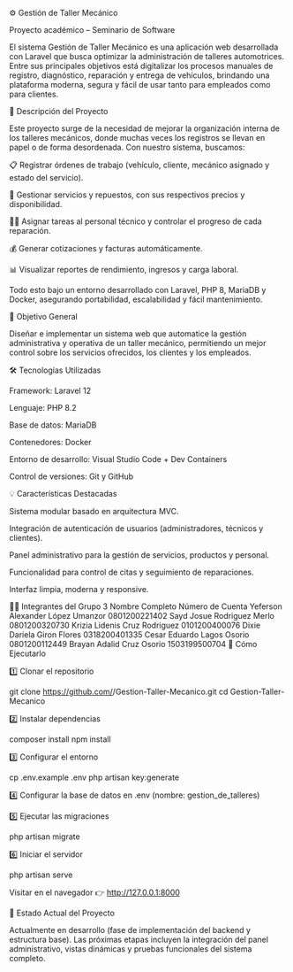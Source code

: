 ⚙️ Gestión de Taller Mecánico

Proyecto académico – Seminario de Software

El sistema Gestión de Taller Mecánico es una aplicación web desarrollada con Laravel que busca optimizar la administración de talleres automotrices.
Entre sus principales objetivos está digitalizar los procesos manuales de registro, diagnóstico, reparación y entrega de vehículos, brindando una plataforma moderna, segura y fácil de usar tanto para empleados como para clientes.

🚗 Descripción del Proyecto

Este proyecto surge de la necesidad de mejorar la organización interna de los talleres mecánicos, donde muchas veces los registros se llevan en papel o de forma desordenada.
Con nuestro sistema, buscamos:

📋 Registrar órdenes de trabajo (vehículo, cliente, mecánico asignado y estado del servicio).

🔧 Gestionar servicios y repuestos, con sus respectivos precios y disponibilidad.

👨‍🔧 Asignar tareas al personal técnico y controlar el progreso de cada reparación.

💰 Generar cotizaciones y facturas automáticamente.

📊 Visualizar reportes de rendimiento, ingresos y carga laboral.

Todo esto bajo un entorno desarrollado con Laravel, PHP 8, MariaDB y Docker, asegurando portabilidad, escalabilidad y fácil mantenimiento.

🧠 Objetivo General

Diseñar e implementar un sistema web que automatice la gestión administrativa y operativa de un taller mecánico, permitiendo un mejor control sobre los servicios ofrecidos, los clientes y los empleados.

🛠️ Tecnologías Utilizadas

Framework: Laravel 12

Lenguaje: PHP 8.2

Base de datos: MariaDB

Contenedores: Docker

Entorno de desarrollo: Visual Studio Code + Dev Containers

Control de versiones: Git y GitHub

💡 Características Destacadas

Sistema modular basado en arquitectura MVC.

Integración de autenticación de usuarios (administradores, técnicos y clientes).

Panel administrativo para la gestión de servicios, productos y personal.

Funcionalidad para control de citas y seguimiento de reparaciones.

Interfaz limpia, moderna y responsive.

👨‍💻 Integrantes del Grupo 3
Nombre Completo	Número de Cuenta
Yeferson Alexander López Umanzor	0801200221402
Sayd Josue Rodriguez Merlo	0801200320730
Krizia Lidenis Cruz Rodriguez	0101200400076
Dixie Dariela Giron Flores	0318200401335
Cesar Eduardo Lagos Osorio	0801200112449
Brayan Adalid Cruz Osorio	1503199500704
🚀 Cómo Ejecutarlo

1️⃣ Clonar el repositorio

git clone https://github.com/<usuario>/Gestion-Taller-Mecanico.git
cd Gestion-Taller-Mecanico


2️⃣ Instalar dependencias

composer install
npm install


3️⃣ Configurar el entorno

cp .env.example .env
php artisan key:generate


4️⃣ Configurar la base de datos en .env (nombre: gestion_de_talleres)

5️⃣ Ejecutar las migraciones

php artisan migrate


6️⃣ Iniciar el servidor

php artisan serve


Visitar en el navegador 👉 http://127.0.0.1:8000

🌟 Estado Actual del Proyecto

Actualmente en desarrollo (fase de implementación del backend y estructura base).
Las próximas etapas incluyen la integración del panel administrativo, vistas dinámicas y pruebas funcionales del sistema completo.
